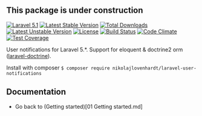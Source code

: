<p align="center">
<img src="https://cloud.githubusercontent.com/assets/3541622/12179483/7e6e47da-b577-11e5-8aeb-77340caaad7d.jpg" alt="">
</p>

## This package is under construction

[![Laravel 5.1](https://img.shields.io/badge/Laravel-5.1-orange.svg?style=flat-square)](http://laravel.com) [![Latest Stable Version](https://poser.pugx.org/nikolajlovenhardt/laravel-user-notifications/v/stable)](https://packagist.org/packages/nikolajlovenhardt/laravel-user-notifications) [![Total Downloads](https://poser.pugx.org/nikolajlovenhardt/laravel-user-notifications/downloads)](https://packagist.org/packages/nikolajlovenhardt/laravel-user-notifications) [![Latest Unstable Version](https://poser.pugx.org/nikolajlovenhardt/laravel-user-notifications/v/unstable)](https://packagist.org/packages/nikolajlovenhardt/laravel-user-notifications) [![License](https://poser.pugx.org/nikolajlovenhardt/laravel-user-notifications/license)](https://packagist.org/packages/nikolajlovenhardt/laravel-user-notifications) [![Build Status](https://travis-ci.org/nikolajlovenhardt/laravel-user-notifications.svg?branch=master)](https://travis-ci.org/nikolajlovenhardt/laravel-user-notifications) [![Code Climate](https://codeclimate.com/github/nikolajlovenhardt/laravel-user-notifications/badges/gpa.svg)](https://codeclimate.com/github/nikolajlovenhardt/laravel-user-notifications) [![Test Coverage](https://codeclimate.com/github/nikolajlovenhardt/laravel-user-notifications/badges/coverage.svg)](https://codeclimate.com/github/nikolajlovenhardt/laravel-user-notifications/coverage)

User notifications for Laravel 5.*. Support for eloquent & doctrine2 orm ([laravel-doctrine](http://github.com/laravel-doctrine/orm)).

Install with composer `$ composer require nikolajlovenhardt/laravel-user-notifications`

## Documentation

- Go back to (Getting started)[01 Getting started.md]
